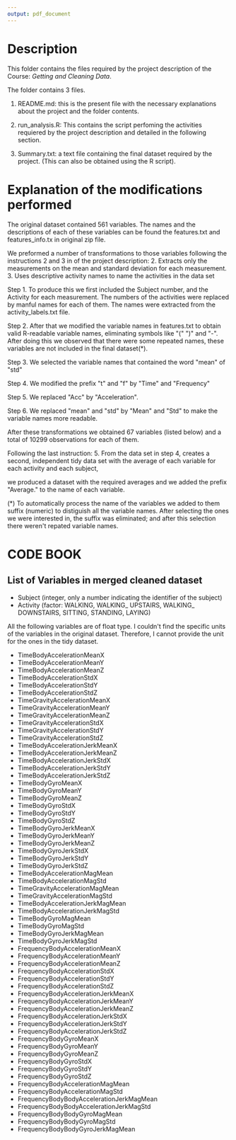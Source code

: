 ```yaml
---
output: pdf_document
---
```

# Description

This folder contains the files required by the project description of the Course: 
_Getting and Cleaning Data_.

The folder contains 3 files. 

1. README.md: this is the present file with the necessary explanations about the project and the folder contents.

2. run_analysis.R: This contains the script perfoming the activities requiered by the project description and detailed in the following section.

3. Summary.txt: a text file containing the final dataset required by the project. (This can also be obtained using the R script).

# Explanation of the modifications performed

The original dataset contained 561 variables. The names and the descriptions of each of these variables can be found the features.txt and features_info.tx in original zip file.

We preformed a number of transformations to those variables following the instructions 2 and 3 in of the project description:
2. Extracts only the measurements on the mean and standard deviation for each measurement.
3. Uses descriptive activity names to name the activities in the data set


Step 1. To produce this we first included the Subject number, and the Activity for each measurement. The numbers of the activities were replaced by manful names for each of them. The names were extracted from the activity_labels.txt file.

Step 2. After that we modified the variable names in features.txt to obtain valid R-readable variable names, eliminating symbols like "(" ")" and "-". After doing this we observed that there were some repeated names, these variables are not included in the final dataset(*).

Step 3. We selected the variable names that contained the word "mean" of "std"

Step 4. We modified the prefix "t" and "f" by "Time" and "Frequency" 

Step 5.  We replaced "Acc" by "Acceleration".

Step 6. We replaced "mean" and "std" by "Mean" and "Std" to make the variable names more readable.

After these transformations we obtained 67 variables (listed below) and a total of 10299 observations for each of them.

Following the last instruction:
	5. From the data set in step 4, creates a second, independent tidy data set with the average of each variable for each activity and each subject,

we produced a dataset with the required averages and we added the prefix "Average." to the name of each variable. 

(*) To automatically process the name of the variables we added to them suffix (numeric) to distiguish all the variable names. After selecting the ones we were interested in, the suffix was eliminated; and after this selection there weren't repated variable names.


# CODE BOOK
List of Variables in merged cleaned dataset
-------------------------------------------
* Subject (integer, only a number indicating the identifier of the subject)
* Activity (factor: WALKING, WALKING_ UPSTAIRS, WALKING_ DOWNSTAIRS, SITTING, STANDING, LAYING)

All the following variables are of float type. I couldn't find the specific units of the variables in the original dataset. Therefore, I cannot provide the unit for the ones in the tidy dataset.

* TimeBodyAccelerationMeanX
* TimeBodyAccelerationMeanY
* TimeBodyAccelerationMeanZ
* TimeBodyAccelerationStdX
* TimeBodyAccelerationStdY
* TimeBodyAccelerationStdZ
* TimeGravityAccelerationMeanX
* TimeGravityAccelerationMeanY
* TimeGravityAccelerationMeanZ
* TimeGravityAccelerationStdX
* TimeGravityAccelerationStdY
* TimeGravityAccelerationStdZ
* TimeBodyAccelerationJerkMeanX
* TimeBodyAccelerationJerkMeanZ
* TimeBodyAccelerationJerkStdX
* TimeBodyAccelerationJerkStdY
* TimeBodyAccelerationJerkStdZ
* TimeBodyGyroMeanX
* TimeBodyGyroMeanY
* TimeBodyGyroMeanZ
* TimeBodyGyroStdX
* TimeBodyGyroStdY
* TimeBodyGyroStdZ
* TimeBodyGyroJerkMeanX
* TimeBodyGyroJerkMeanY
* TimeBodyGyroJerkMeanZ
* TimeBodyGyroJerkStdX
* TimeBodyGyroJerkStdY
* TimeBodyGyroJerkStdZ
* TimeBodyAccelerationMagMean
* TimeBodyAccelerationMagStd
* TimeGravityAccelerationMagMean
* TimeGravityAccelerationMagStd
* TimeBodyAccelerationJerkMagMean
* TimeBodyAccelerationJerkMagStd
* TimeBodyGyroMagMean
* TimeBodyGyroMagStd
* TimeBodyGyroJerkMagMean
* TimeBodyGyroJerkMagStd
* FrequencyBodyAccelerationMeanX
* FrequencyBodyAccelerationMeanY
* FrequencyBodyAccelerationMeanZ
* FrequencyBodyAccelerationStdX
* FrequencyBodyAccelerationStdY
* FrequencyBodyAccelerationStdZ
* FrequencyBodyAccelerationJerkMeanX
* FrequencyBodyAccelerationJerkMeanY
* FrequencyBodyAccelerationJerkMeanZ
* FrequencyBodyAccelerationJerkStdX
* FrequencyBodyAccelerationJerkStdY
* FrequencyBodyAccelerationJerkStdZ
* FrequencyBodyGyroMeanX
* FrequencyBodyGyroMeanY
* FrequencyBodyGyroMeanZ
* FrequencyBodyGyroStdX
* FrequencyBodyGyroStdY
* FrequencyBodyGyroStdZ
* FrequencyBodyAccelerationMagMean
* FrequencyBodyAccelerationMagStd
* FrequencyBodyBodyAccelerationJerkMagMean
* FrequencyBodyBodyAccelerationJerkMagStd
* FrequencyBodyBodyGyroMagMean
* FrequencyBodyBodyGyroMagStd
* FrequencyBodyBodyGyroJerkMagMean
